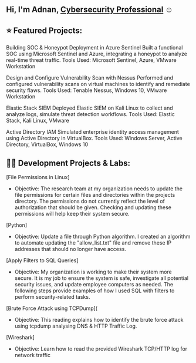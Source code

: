 ## Hi, I'm Adnan, <a href="https://www.linkedin.com/in/adnan-ali-yussuf-59151028b/">Cybersecurity Professional</a> ☺

## ⭐ Featured Projects:

Building SOC & Honeypot Deployment in Azure Sentinel
Built a functional SOC using Microsoft Sentinel and Azure, integrating a honeypot to analyze real-time threat traffic.
Tools Used: Microsoft Sentinel, Azure, VMware Workstation

Design and Configure Vulnerability Scan with Nessus
Performed and configured vulnerability scans on virtual machines to identify and remediate security flaws.
Tools Used: Tenable Nessus, Windows 10, VMware Workstation

Elastic Stack SIEM 
Deployed Elastic SIEM on Kali Linux to collect and analyze logs, simulate threat detection workflows.
Tools Used: Elastic Stack, Kali Linux, VMware

Active Directory IAM
Simulated enterprise identity access management using Active Directory in VirtualBox.
Tools Used: Windows Server, Active Directory, VirtualBox, Windows 10


## 👨‍💻 Development Projects & Labs:

[File Permissions in Linux]

- Objective: The research team at my organization needs to update the file permissions for certain files and directories within the projects directory. The permissions do not currently reflect the level of authorization that should be given. Checking and updating these permissions will help keep their system secure.

[Python]

- Objective: Update a file through Python algorithm. I created an algorithm to automate updating the "allow_list.txt" file and remove these IP addresses that should no longer have access.

[Apply Filters to SQL Queries]

- Objective: My organization is working to make their system more secure. It is my job to ensure the system is safe, investigate all potential security issues, and update employee computers as needed. The following steps provide examples of how I used SQL with filters to perform security-related tasks.

[Brute Force Attack using TCPDump](
- Objective: This reading explains how to identify the brute force attack using tcpdump analysing DNS & HTTP Traffic Log.

[Wireshark]
- Objective: Learn how to read the provided Wireshark TCP/HTTP log for network traffic 


<!--
**CAdnany/Cadnany** is a ✨ _special_ ✨ repository because its `README.md` (this file) appears on your GitHub profile.


